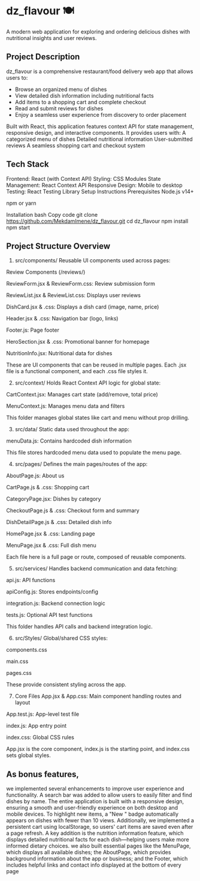 
# dz_flavour 🍽

A modern web application for exploring and ordering delicious dishes with nutritional insights and user reviews.

## Project Description

dz_flavour is a comprehensive restaurant/food delivery web app that allows users to:
- Browse an organized menu of dishes
- View detailed dish information including nutritional facts
- Add items to a shopping cart and complete checkout
- Read and submit reviews for dishes
- Enjoy a seamless user experience from discovery to order placement

Built with React, this application features context API for state management, responsive design, and interactive components.
It provides users with:
A categorized menu of dishes
Detailed nutritional information
User-submitted reviews
A seamless shopping cart and checkout system
## Tech Stack
Frontend: React (with Context API)
Styling: CSS Modules
State Management: React Context API
Responsive Design: Mobile to desktop
Testing: React Testing Library
Setup Instructions
Prerequisites
Node.js v14+

npm or yarn

Installation
bash
Copy code
git clone https://github.com/MekdamImene/dz_flavour.git
cd dz_flavour
npm install
npm start
## Project Structure Overview
1. src/components/
Reusable UI components used across pages:

Review Components (/reviews/)

ReviewForm.jsx & ReviewForm.css: Review submission form

ReviewList.jsx & ReviewList.css: Displays user reviews

DishCard.jsx & .css: Displays a dish card (image, name, price)

Header.jsx & .css: Navigation bar (logo, links)

Footer.js: Page footer

HeroSection.jsx & .css: Promotional banner for homepage

NutritionInfo.jsx: Nutritional data for dishes

These are UI components that can be reused in multiple pages. Each .jsx file is a functional component, and each .css file styles it.

2. src/context/
Holds React Context API logic for global state:

CartContext.jsx: Manages cart state (add/remove, total price)

MenuContext.js: Manages menu data and filters

This folder manages global states like cart and menu without prop drilling.

3. src/data/
Static data used throughout the app:

menuData.js: Contains hardcoded dish information

This file stores hardcoded menu data used to populate the menu page.

4. src/pages/
Defines the main pages/routes of the app:

AboutPage.js: About us

CartPage.js & .css: Shopping cart

CategoryPage.jsx: Dishes by category

CheckoutPage.js & .css: Checkout form and summary

DishDetailPage.js & .css: Detailed dish info

HomePage.jsx & .css: Landing page

MenuPage.jsx & .css: Full dish menu

Each file here is a full page or route, composed of reusable components.

5. src/services/
Handles backend communication and data fetching:

api.js: API functions

apiConfig.js: Stores endpoints/config

integration.js: Backend connection logic

tests.js: Optional API test functions

This folder handles API calls and backend integration logic.

6. src/Styles/
Global/shared CSS styles:

components.css

main.css

pages.css

These provide consistent styling across the app.

7. Core Files
App.jsx & App.css: Main component handling routes and layout

App.test.js: App-level test file

index.js: App entry point

index.css: Global CSS rules

App.jsx is the core component, index.js is the starting point, and index.css sets global styles.
## As bonus features,
 we implemented several enhancements to improve user experience and functionality. A search bar was added to allow users to easily filter and find dishes by name. The entire application is built with a responsive design, ensuring a smooth and user-friendly experience on both desktop and mobile devices. To highlight new items, a "New " badge automatically appears on dishes with fewer than 10 views. Additionally, we implemented a persistent cart using localStorage, so users' cart items are saved even after a page refresh. A key addition is the nutrition information feature, which displays detailed nutritional facts for each dish—helping users make more informed dietary choices. we also built essential pages like the MenuPage, which displays all available dishes; the AboutPage, which provides background information about the app or business; and the Footer, which includes helpful links and contact info displayed at the bottom of every page
